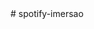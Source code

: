 <link rel="shortcut icon" href="./src/assets/icons/favicon.png" type="image/x-icon" />
# spotify-imersao